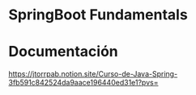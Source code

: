 # SpringBoot Fundamentals


# Documentación 
https://jtorrpab.notion.site/Curso-de-Java-Spring-3fb591c842524da9aace196440ed31e1?pvs=